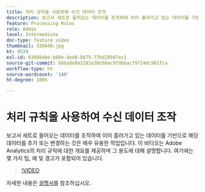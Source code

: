 ```yaml
---
title: 처리 규칙을 사용하여 수신 데이터 조작
description: 보고서 세트로 들어오는 데이터를 조작하여 이미 흘러가고 있는 데이터를 기반으로 해당 데이터를 추가 또는 변경하는 것은 매우 유용한 작업입니다. 이 비디오는 Adobe Analytics의 처리 규칙에 대한 개요를 제공하며 그 용도에 대해 설명합니다. 여기에는 몇 가지 팁, 예 및 경고가 포함되어 있습니다.
feature: Processing Rules
role: Admin
level: Intermediate
doc-type: feature video
thumbnail: 339440.jpg
kt: 9529
exl-id: 630864be-b60e-4ed0-b675-77bd20567ec1
source-git-commit: b6ba0e9a2291e30cb0ac979bbac79714dc981fca
workflow-type: ht
source-wordcount: '149'
ht-degree: 100%

---
```


# 처리 규칙을 사용하여 수신 데이터 조작

보고서 세트로 들어오는 데이터를 조작하여 이미 흘러가고 있는 데이터를 기반으로 해당 데이터를 추가 또는 변경하는 것은 매우 유용한 작업입니다. 이 비디오는 Adobe Analytics의 처리 규칙에 대한 개요를 제공하며 그 용도에 대해 설명합니다. 여기에는 몇 가지 팁, 예 및 경고가 포함되어 있습니다.

>[!VIDEO](https://video.tv.adobe.com/v/339440/?quality=12&learn=on)

자세한 내용은 [설명서](https://experienceleague.adobe.com/docs/analytics/admin/admin-tools/processing-rules/processing-rules.html?lang=ko)를 참조하십시오.

